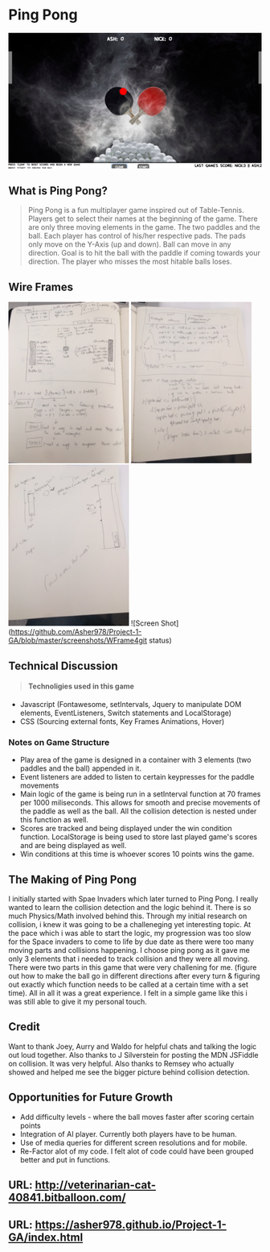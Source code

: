 # Ping Pong

![Screen Shot](https://github.com/Asher978/Project-1-GA/blob/master/screenshots/pong.png)

## What is Ping Pong?

> Ping Pong is a fun multiplayer game inspired out of Table-Tennis. Players get to select their names at the beginning of the game. There are only three moving elements in the game. The two paddles and the ball. Each player has control of his/her respective pads. The pads only move on the Y-Axis (up and down). Ball can move in any direction. Goal is to hit the ball with the paddle if coming towards your direction. The player who misses the most hitable balls loses. 

## Wire Frames
![Screen Shot](https://github.com/Asher978/Project-1-GA/blob/master/screenshots/WFrame1)
![Screen Shot](https://github.com/Asher978/Project-1-GA/blob/master/screenshots/WFrame2)
![Screen Shot](https://github.com/Asher978/Project-1-GA/blob/master/screenshots/WFrame3)
![Screen Shot](https://github.com/Asher978/Project-1-GA/blob/master/screenshots/WFrame4git status)


## Technical Discussion

> #### Technoligies used in this game
  *  Javascript (Fontawesome, setIntervals, Jquery to manipulate DOM elements, EventListeners, Switch statements and LocalStorage)
  *  CSS (Sourcing external fonts, Key Frames Animations, Hover)

### Notes on Game Structure

*  Play area of the game is designed in a container with 3 elements (two paddles and the ball) appended in it. 
*  Event listeners are added to listen to certain keypresses for the paddle movements
*  Main logic of the game is being run in a setInterval function at 70 frames per 1000 miliseconds. This allows for smooth and precise movements of the paddle as well as the ball. All the collision detection is nested under this function as well.
*  Scores are tracked and being displayed under the win condition function. LocalStorage is being used to store last played game's scores and are being displayed as well.
* Win conditions at this time is whoever scores 10 points wins the game.

## The Making of Ping Pong
I initially started with Spae Invaders which later turned to Ping Pong. I really wanted to learn the collision detection and the logic behind it. There is so much Physics/Math involved behind this. Through my initial research on collision, i knew it was going to be a challeneging yet interesting topic. At the pace which i was able to start the logic, my progression was too slow for the Space invaders to come to life by due date as there were too many moving parts and collisions happening. I choose ping pong as it gave me only 3 elements that i needed to track collision and they were all moving. There were two parts in this game that were very challening for me. (figure out how to make the ball go in different directions after every turn & figuring out exactly which function needs to be called at a certain time with a set time). All in all it was a great experience. I felt in a simple game like this i was still able to give it my personal touch.

## Credit
Want to thank Joey, Aurry and Waldo for helpful chats and talking the logic out loud together. Also thanks to J Silverstein for posting the MDN JSFiddle on collision. It was very helpful. 
Also thanks to Remsey who actually showed and helped me see the bigger picture behind collision detection. 



## Opportunities for Future Growth

*  Add difficulty levels - where the ball moves faster after scoring certain points
*  Integration of AI player. Currently both players have to be human.
*  Use of media queries for different screen resolutions and for mobile. 
*  Re-Factor alot of my code. I felt alot of code could have been grouped better and put in functions.


## URL: http://veterinarian-cat-40841.bitballoon.com/
## URL: https://asher978.github.io/Project-1-GA/index.html